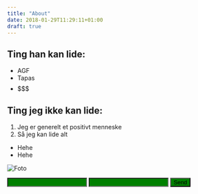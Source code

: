 ```yaml
---
title: "About"
date: 2018-01-29T11:29:11+01:00
draft: true
---
```




## Ting han kan lide:
* AGF
* Tapas
* $$$$$$$


## Ting jeg ikke kan lide:
1. Jeg er generelt et positivt menneske
2. Så jeg kan lide alt
* Hehe
* Hehe






![Foto](/imgs/jose.jpg)



<form action="https://formspree.io/madsholfort@gmail.com"
      method="POST">
    <input type="text" name="name">
    <input type="email" name="_replyto">
    <input type="submit" value="Send">
</form>

<style>

input{
background-color: green;

}


</style>
